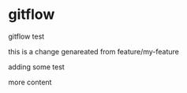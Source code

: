 # gitflow

gitflow test

this is a change genareated from feature/my-feature

adding some test

more content
